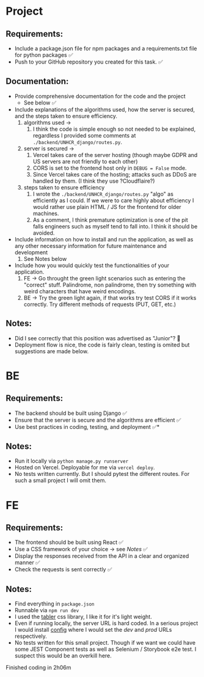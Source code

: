 # Project
## Requirements:
- Include a package.json file for npm packages and a requirements.txt file for python packages ✅
- Push to your GitHub repository you created for this task. ✅

## Documentation:
- Provide comprehensive documentation for the code and the project
    - See below ✅
- Include explanations of the algorithms used, how the server is secured, and the steps taken to ensure efficiency.
    1. algorithms used -> 
        1. I think the code is simple enough so not needed to be explained, regardless I provided some comments at `./backend/UNHCR_django/routes.py`.
    2. server is secured ->
        1. Vercel takes care of the server hosting (though maybe GDPR and US servers are not friendly to each other)
        2. CORS is set to the frontend host only in `DEBUG = False` mode.
        3. Since Vercel takes care of the hosting; attacks such as DDoS are handled by them. (I think they use ?Cloudflaire?)
    3. steps taken to ensure efficiency
        1. I wrote the `./backend/UNHCR_django/routes.py` "algo" as efficiently as I could. If we were to care highly about efficiency I would rather use plain HTML / JS for the frontend for older machines.
        2. As a comment, I think premature optimization is one of the pit falls engineers such as myself tend to fall into. I think it should be avoided.
- Include information on how to install and run the application, as well as any other necessary information for future maintenance and development
    1. See Notes below
- Include how you would quickly test the functionalities of your application.
    1. FE -> Go throught the green light scenarios such as entering the "correct" stuff. Palindrome, non palindrome, then try something with weird characters that have weird encodings.
    2. BE -> Try the green light again, if that works try test CORS if it works correctly. Try different methods of requests (PUT, GET, etc.)


## Notes:
- Did I see correctly that this position was advertised as "Junior"? 👀
- Deployment flow is nice, the code is fairly clean, testing is omited but suggestions are made below.

# BE
## Requirements:
- The backend should be built using Django ✅
- Ensure that the server is secure and the algorithms are efficient ✅
- Use best practices in coding, testing, and deployment ✅*


## Notes:
- Run it locally via `python manage.py runserver`
- Hosted on Vercel. Deployable for me via `vercel deploy`.
- No tests written currently. But I should pytest the different routes. For such a small project I will omit them.


# FE 
## Requirements:
- The frontend should be built using React ✅
- Use a CSS framework of your choice -> see _Notes_ ✅
- Display the responses received from the API in a clear and organized manner ✅
- Check the requests is sent correctly ✅


## Notes:
- Find everything in `package.json`
- Runnable via `npm run dev`
- I used the [tabler](https://preview.tabler.io/) css library, I like it for it's light weight.
- Even if running locally, the server URL is hard coded. In a serious project I would install [config](https://www.npmjs.com/package/config) where I would set the _dev_ and _prod_ URLs respectively.
- No tests written for this small project. Though if we want we could have some JEST Component tests as well as Selenium / Storybook e2e test. I suspect this would be an overkill here.



Finished coding in 2h06m


